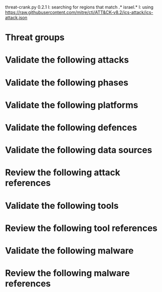 threat-crank.py 0.2.1
I: searching for regions that match .* israel.*
I: using https://raw.githubusercontent.com/mitre/cti/ATT&CK-v8.2/ics-attack/ics-attack.json
# Threat groups


# Validate the following attacks


# Validate the following phases


# Validate the following platforms


# Validate the following defences


# Validate the following data sources


# Review the following attack references


# Validate the following tools


# Review the following tool references


# Validate the following malware


# Review the following malware references


